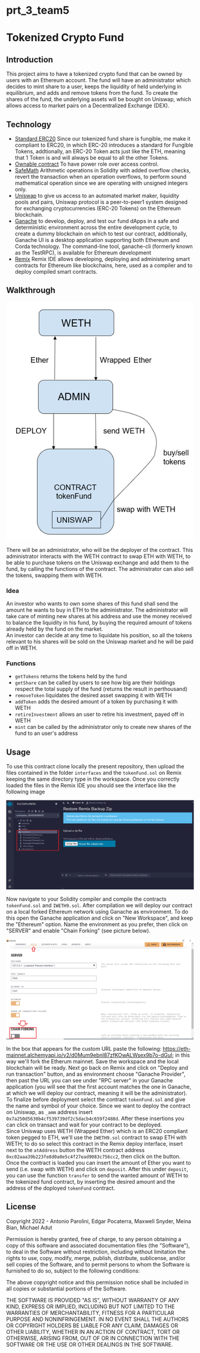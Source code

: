 # prt_3_team5

# Tokenized Crypto Fund

## Introduction

This project aims to have a tokenized crypto fund that can be owned by users with an Ethereum account. The fund will have an administrator which decides to mint share to a user, keeps the liquidity of held underlying in equilibrium, and adds and remove tokens from the fund. To create the shares of the fund, the underlying assets will be bought on Uniswap, which allows access to market pairs on a Decentralized Exchange (DEX).

## Technology

- [Standard ERC20](https://docs.openzeppelin.com/contracts/4.x/erc20) Since our tokenized fund share is fungible, me make it compliant to ERC20, in which ERC-20
                   introduces a standard for Fungible Tokens, addtionally, an ERC-20 Token acts just like the ETH, meaning that 1 Token is and will always be equal to
                   all the other Tokens.
- [Ownable contract](https://docs.openzeppelin.com/contracts/2.x/access-control) To have power role over access control.
- [SafeMath](https://docs.openzeppelin.com/contracts/2.x/api/math) Arithmetic operations in Solidity with added overflow checks, revert the transaction when an                    operation overflows, to perform sound mathematical operation since we are operating with unsigned integers only.
- [Uniswap](https://docs.uniswap.org/) to give us access to an automated market maker, liquidity pools and pairs, Uniswap protocol is a peer-to-peer1 system designed
            for exchanging cryptocurrencies (ERC-20 Tokens) on the Ethereum blockchain. 
- [Ganache](https://trufflesuite.com/ganache/) to develop, deploy, and test our fund dApps in a safe and deterministic environment across the entire development 
            cycle, to create a dummy blockchain on which to test our contract, additionally, Ganache UI is a desktop application supporting both Ethereum and Corda 
            technology. The command-line tool, ganache-cli (formerly known as the TestRPC), is available for Ethereum development
- [Remix](https://remix.ethereum.org/) Remix IDE allows developing, deploying and administering smart contracts for Ethereum like blockchains, here, used as a
          compiler and to deploy compiled smart contracts. 

## Walkthrough
<p align="center">
  <img 
    src="./images/0.architecture.PNG"
  >
</p>

There will be an administrator, who will be the deployer of the contract. This administrator interacts with the WETH contract to swap ETH with WETH, to be able to purchase tokens on the Uniswap exchange and add them to the fund, by calling the functions of the contract. The administrator can also sell the tokens, swapping them with WETH.  

### Idea

An investor who wants to own some shares of this fund shall send the amount he wants to buy in ETH to the administrator. The administrator will take care of minting new shares at his address and use the money received to balance the liquidity in his fund, by buying the required amount of tokens already held by the fund on the market.  
An investor can decide at any time to liquidate his position, so all the tokens relevant to his shares will be sold on the Uniswap market and he will be paid off in WETH.

### Functions

- `getTokens` returns the tokens held by the fund
- `getShare` can be called by users to see how big are their holdings respect the total supply of the fund (returns the result in perthousand)
- `removeToken` liquidates the desired asset swapping it with WETH
- `addToken` adds the desired amount of a token by purchasing it with WETH
- `retireInvestment` allows an user to retire his investment, payed off in WETH
- `mint` can be called by the administrator only to create new shares of the fund to an user's address

## Usage

To use this contract clone locally the present repository, then upload the files contained in the folder `interfaces` and the `tokenFund.sol` on Remix keeping the same directory type in the workspace.
Once you correctly loaded the files in the Remix IDE you should see the interface like the following image

![intial_setup](./images/1.setup.png)

Now navigate to your Solidity compiler and compile the contracts `tokenFund.sol` and `IWETH9.sol`. After compilation we will deploy our contract on a local forked Ethereum network using Ganache as environment. To do this open the Ganache application and click on "New Workspace", and keep the "Ethereum" option. 
Name the environment as you prefer, then click on "SERVER" and enable "Chain Forking" (see picture below).

![ganache1](./images/2.ganache.png)

In the box that appears for the custom URL paste the following: https://eth-mainnet.alchemyapi.io/v2/d0Mum9ebnl87zfKOwALWsex9b7o-dGuI; in this way we'll fork the Etherum mainnet. Save the workspace and the local blockchain will be ready.
Next go back on Remix and click on "Deploy and run transaction" button, and as environment choose "Ganache Provider", then past the URL you can see under "RPC server" in your Ganache application (you will see that the first account matches the one in Ganache, at which we will deploy our contract, meaning it will be the administrator).
To finalize before deployment select the contract `tokenFund.sol` and give the name and symbol of your choice. Since we want to deploy the contract on Uniswap, as `_amm` address insert `0x7a250d5630b4cf539739df2c5dacb4c659f2488d`. After these insertions you can click on transact and wait for your contract to be deployed.  
Since Uniswap uses WETH (Wrapped Ether) which is an ERC20 compliant token pegged to ETH, we'll use the `IWETH9.sol` contract to swap ETH with WETH; to do so select this contract in the Remix deploy interface, insert next to the `atAddress` button the WETH contract address `0xc02aaa39b223fe8d0a0e5c4f27ead9083c756cc2`, then click on the button. Once the contract is loaded you can insert the amount of Ether you want to send (i.e. swap with WETH) and click on `deposit`. After this under `deposit`, you can use the function `transfer` to send the wanted amount of WETH to the tokenized fund contract, by inserting the desired amount and the address of the doployed `tokenFund` contract.


## License

Copyright 2022 - Antonio Parolini, Edgar Pocaterra, Maxwell Snyder, Meina Bian, Michael Adut

Permission is hereby granted, free of charge, to any person obtaining a copy of this software and associated documentation files (the "Software"), to deal in the Software without restriction, including without limitation the rights to use, copy, modify, merge, publish, distribute, sublicense, and/or sell copies of the Software, and to permit persons to whom the Software is furnished to do so, subject to the following conditions:

The above copyright notice and this permission notice shall be included in all copies or substantial portions of the Software.

THE SOFTWARE IS PROVIDED "AS IS", WITHOUT WARRANTY OF ANY KIND, EXPRESS OR IMPLIED, INCLUDING BUT NOT LIMITED TO THE WARRANTIES OF MERCHANTABILITY, FITNESS FOR A PARTICULAR PURPOSE AND NONINFRINGEMENT. IN NO EVENT SHALL THE AUTHORS OR COPYRIGHT HOLDERS BE LIABLE FOR ANY CLAIM, DAMAGES OR OTHER LIABILITY, WHETHER IN AN ACTION OF CONTRACT, TORT OR OTHERWISE, ARISING FROM, OUT OF OR IN CONNECTION WITH THE SOFTWARE OR THE USE OR OTHER DEALINGS IN THE SOFTWARE.
